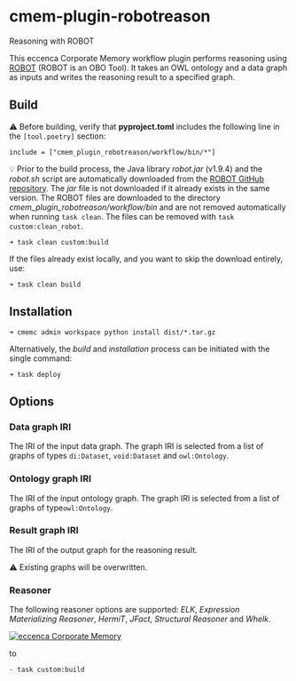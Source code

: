 # cmem-plugin-robotreason

Reasoning with ROBOT

This eccenca Corporate Memory workflow plugin performs reasoning using [ROBOT](http://robot.obolibrary.org/) (ROBOT is
an OBO Tool). It takes an OWL ontology and a data  graph as inputs and writes the reasoning result to a specified graph.

## Build

:warning: Before building, verify that **pyproject.toml** includes the following line in the `[tool.poetry]` section:
```
include = ["cmem_plugin_robotreason/workflow/bin/*"]
```


:bulb: Prior to the build process, the Java library _robot.jar_ (v1.9.4) and the _robot.sh_ script are automatically
downloaded from the [ROBOT GitHub repository](https://github.com/ontodev/robot). The _jar_ file is not downloaded if it
already exists in the same version. The ROBOT files are downloaded to the directory 
_cmem_plugin_robotreason/workflow/bin_ and are not removed automatically when running `task clean`. The files can be
removed with `task custom:clean_robot`.



```
➜ task clean custom:build
```

If the files already exist locally, and you want to skip the download entirely, use:

```
➜ task clean build
```

## Installation

```
➜ cmemc admin workspace python install dist/*.tar.gz
```

Alternatively, the _build_ and _installation_ process can be initiated with the single command:

```
➜ task deploy
```

## Options

### Data graph IRI

The IRI of the input data graph. The graph IRI is selected from a list of graphs of types `di:Dataset`, `void:Dataset`
and `owl:Ontology`.

### Ontology graph IRI

The IRI of the input ontology graph. The graph IRI is selected from a list of graphs of type`owl:Ontology`.

### Result graph IRI

The IRI of the output graph for the reasoning result.

:warning: Existing graphs will be overwritten.


### Reasoner

The following reasoner options are supported: _ELK_, _Expression Materializing Reasoner_, _HermiT_, _JFact_, _Structural
Reasoner_ and _Whelk_.



[![eccenca Corporate Memory](https://img.shields.io/badge/eccenca-Corporate%20Memory-orange)](https://documentation.eccenca.com)   

to
```
- task custom:build
```
